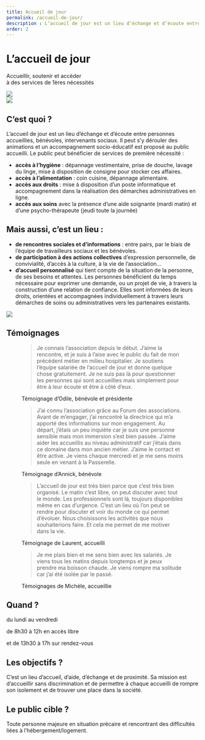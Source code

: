 ```yaml
---
title: Accueil de jour
permalink: /accueil-de-jour/
description : L’accueil de jour est un lieu d’échange et d’écoute entre personnes accueillies, bénévoles, intervenants sociaux ainsi qu’un lieu d’animation et d’accompagnement socio-éducatif.
order: 2
---
```


<div class="rounded-1 shadow bg-secondary">
<div class="row row-cols-2">
<div class="col-8 p-5">
<h1 class="fw-bold text-white">L’accueil de jour</h1>
<p class="fs-3">Accueillir, soutenir et accéder<br>
à des services de 1ères nécessités</p>
</div>
<div class="col-4 p-5 text-end">
<img src="{{ "/img/accueil-jour.png" | relative_url }}" class="img-fluid" />
</div>
</div>
</div>

<div class="row row-cols-2">
<div class="col-4 p-5">
<img src="{{ "/img/accueil-jour-1.jpg" | relative_url }}" class="img-fluid" />
</div>

<div class="col-8 p-5">

## C’est quoi ?

L’accueil de jour est un lieu d’échange et d’écoute entre personnes accueillies, bénévoles, intervenants sociaux. Il peut s’y dérouler des animations et un accompagnement socio-éducatif est proposé au public accueilli.
Le public peut bénéficier de services de première nécessité :

  - **accès à l’hygiène** : dépannage vestimentaire, prise de douche, lavage du linge, mise à disposition de consigne pour stocker ces affaires.
  - **accès à l’alimentation** : coin cuisine, dépannage alimentaire.
  - **accès aux droits** : mise à disposition d’un poste informatique et accompagnement dans la réalisation des démarches administratives en ligne.
  - **accès aux soins** avec la présence d’une aide soignante (mardi matin) et d’une psycho-thérapeute (jeudi toute la journée)

</div>
</div>

<div class="row row-cols-2">

<div class="col-8 p-5">

## Mais aussi, c’est un lieu :

  - **de rencontres sociales et d’informations** : entre pairs, par le biais de l’équipe de travailleurs sociaux et les bénévoles.
  - **de participation à des actions collectives** d’expression personnelle, de convivialité, d’accès à la culture, à la vie de l’association…
  - **d’accueil personnalisé** qui tient compte de la situation de la personne, de ses besoins et attentes. Les personnes bénéficient du temps nécessaire pour exprimer une demande, ou un projet de vie, à travers la construction d’une relation de confiance. Elles sont informées de leurs droits, orientées et accompagnées individuellement à travers leurs démarches de soins ou administratives vers les partenaires existants.
</div>

<div class="col-4 p-5">
<img src="{{ "/img/accueil-jour-2.jpg" | relative_url }}" class="img-fluid" />
</div>

</div>




## Témoignages

<figure>
<blockquote class="blockquote">
<p>Je connais l’association depuis le début. J’aime la rencontre, et je suis à l’aise avec le public du fait de mon précédent métier en milieu hospitalier. Je soutiens l’équipe salariée de l’accueil de jour et donne quelque chose gratuitement. Je ne suis pas là pour questionner les personnes qui sont accueillies mais simplement pour être à leur écoute et être à côté d’eux.</p>
</blockquote>
<figcaption class="blockquote-footer">
Témoignage d’Odile, bénévole et présidente
</figcaption>
</figure>

<figure>
<blockquote class="blockquote">
<p>J’ai connu l’association grâce au Forum des associations. Avant de m’engager, j’ai rencontré la directrice qui m’a apporté des informations sur mon engagement. Au départ, j’étais un peu inquiète car je suis une personne sensible mais mon immersion s’est bien passée. J’aime aider les accueillis au niveau administratif car j’étais dans ce domaine dans mon ancien métier. J’aime le contact et être active. Je viens chaque mercredi et je me sens moins seule en venant à la Passerelle.</p>
</blockquote>
<figcaption class="blockquote-footer">
Témoignage d’Annick, bénévole
</figcaption>
</figure>

<figure>
<blockquote class="blockquote">
<p>L’accueil de jour est très bien parce que c’est très bien organisé. Le matin c’est libre, on peut discuter avec tout le monde. Les professionnels sont là, toujours disponibles même en cas d’urgence. C’est un lieu où l’on peut se rendre pour discuter et voir du monde ce qui permet d’évoluer. Nous choisissons les activités que nous souhaiterions faire. Et cela me permet de me motiver dans la vie.</p>
</blockquote>
<figcaption class="blockquote-footer">
Témoignage de Laurent, accueilli
</figcaption>
</figure>

<figure>
<blockquote class="blockquote">
<p>Je me plais bien et me sens bien avec les salariés. Je viens tous les matins depuis longtemps et je peux prendre ma boisson chaude. Je viens rompre ma solitude car j’ai été isolée par le passé.</p>
</blockquote>
<figcaption class="blockquote-footer">
Témoignages de Michèle, accueillie
</figcaption>
</figure>


<div class="row g-4 p-3 my-5">

<div class="col">
<div class="p-3 bg-secondary rounded-3 shadow">

## Quand ?

du lundi au vendredi

de 8h30 à 12h en accès libre

et de 13h30 à 17h sur rendez-vous

</div>  
</div> 

<div class="col">
<div class="p-3 rounded-3 shadow">

## Les objectifs ?

C’est un lieu d’accueil, d’aide, d’échange et de proximité.
Sa mission est d’accueillir sans discrimination et de permettre à chaque accueilli de rompre son isolement et de trouver une place dans la société.

</div>  
</div>  

<div class="col">
<div class="p-3 bg-primary rounded-3 shadow">

## Le public cible ?

Toute personne majeure en situation précaire et rencontrant des difficultés liées à l’hébergement/logement.

</div>  
</div>  

</div>
